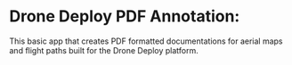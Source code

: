 # Drone Deploy PDF Annotation:
This basic app that creates PDF formatted documentations for aerial maps and flight paths built for the Drone Deploy platform.
